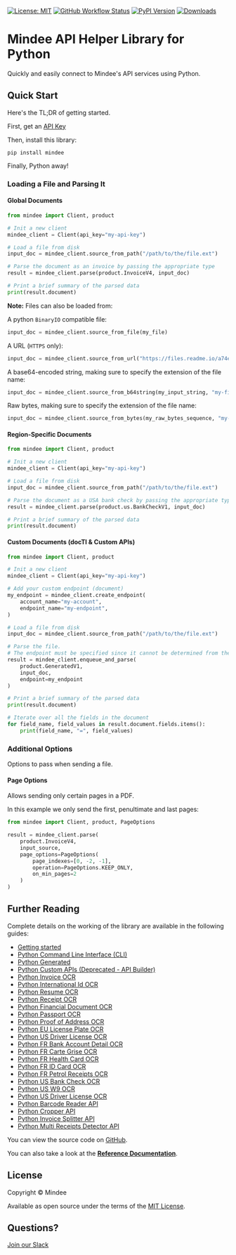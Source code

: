 [![License: MIT](https://img.shields.io/github/license/mindee/mindee-api-python)](https://opensource.org/licenses/MIT) [![GitHub Workflow Status](https://img.shields.io/github/actions/workflow/status/mindee/mindee-api-python/unit-test.yml)](https://github.com/mindee/mindee-api-python) [![PyPI Version](https://img.shields.io/pypi/v/mindee)](https://pypi.org/project/mindee/) [![Downloads](https://img.shields.io/pypi/dm/mindee)](https://pypi.org/project/mindee/)

# Mindee API Helper Library for Python
Quickly and easily connect to Mindee's API services using Python.

## Quick Start
Here's the TL;DR of getting started.

First, get an [API Key](https://developers.mindee.com/docs/create-api-key)

Then, install this library:
```shell
pip install mindee
```

Finally, Python away!

### Loading a File and Parsing It

#### Global Documents
```python
from mindee import Client, product

# Init a new client
mindee_client = Client(api_key="my-api-key")

# Load a file from disk
input_doc = mindee_client.source_from_path("/path/to/the/file.ext")

# Parse the document as an invoice by passing the appropriate type
result = mindee_client.parse(product.InvoiceV4, input_doc)

# Print a brief summary of the parsed data
print(result.document)
```

**Note:** Files can also be loaded from:

A python `BinaryIO` compatible file:
```python
input_doc = mindee_client.source_from_file(my_file)
```

A URL (`HTTPS` only):
```python
input_doc = mindee_client.source_from_url("https://files.readme.io/a74eaa5-c8e283b-sample_invoice.jpeg")
```

A base64-encoded string, making sure to specify the extension of the file name:
```python
input_doc = mindee_client.source_from_b64string(my_input_string, "my-file-name.ext")
```

Raw bytes, making sure to specify the extension of the file name:
```python
input_doc = mindee_client.source_from_bytes(my_raw_bytes_sequence, "my-file-name.ext")
```

#### Region-Specific Documents
```python
from mindee import Client, product

# Init a new client
mindee_client = Client(api_key="my-api-key")

# Load a file from disk
input_doc = mindee_client.source_from_path("/path/to/the/file.ext")

# Parse the document as a USA bank check by passing the appropriate type
result = mindee_client.parse(product.us.BankCheckV1, input_doc)

# Print a brief summary of the parsed data
print(result.document)
```

#### Custom Documents (docTI & Custom APIs)

```python
from mindee import Client, product

# Init a new client
mindee_client = Client(api_key="my-api-key")

# Add your custom endpoint (document)
my_endpoint = mindee_client.create_endpoint(
    account_name="my-account",
    endpoint_name="my-endpoint",
)

# Load a file from disk
input_doc = mindee_client.source_from_path("/path/to/the/file.ext")

# Parse the file.
# The endpoint must be specified since it cannot be determined from the class.
result = mindee_client.enqueue_and_parse(
    product.GeneratedV1,
    input_doc,
    endpoint=my_endpoint
)

# Print a brief summary of the parsed data
print(result.document)

# Iterate over all the fields in the document
for field_name, field_values in result.document.fields.items():
    print(field_name, "=", field_values)
```

### Additional Options
Options to pass when sending a file.

#### Page Options
Allows sending only certain pages in a PDF.

In this example we only send the first, penultimate and last pages:

```python
from mindee import Client, product, PageOptions

result = mindee_client.parse(
    product.InvoiceV4,
    input_source,
    page_options=PageOptions(
        page_indexes=[0, -2, -1],
        operation=PageOptions.KEEP_ONLY,
        on_min_pages=2
    )
)
```

## Further Reading
Complete details on the working of the library are available in the following guides:

* [Getting started](https://developers.mindee.com/docs/python-getting-started)
* [Python Command Line Interface (CLI)](https://developers.mindee.com/docs/python-cli)
* [Python Generated](https://developers.mindee.com/docs/generated-api-python)
* [Python Custom APIs (Deprecated - API Builder)](https://developers.mindee.com/docs/python-api-builder)
* [Python Invoice OCR](https://developers.mindee.com/docs/python-invoice-ocr)
* [Python International Id OCR](https://developers.mindee.com/docs/python-international-id-ocr)
* [Python Resume OCR](https://developers.mindee.com/docs/python-resume-ocr)
* [Python Receipt OCR](https://developers.mindee.com/docs/python-receipt-ocr)
* [Python Financial Document OCR](https://developers.mindee.com/docs/python-financial-document-ocr)
* [Python Passport OCR](https://developers.mindee.com/docs/python-passport-ocr)
* [Python Proof of Address OCR](https://developers.mindee.com/docs/python-proof-of-address-ocr)
* [Python EU License Plate OCR](https://developers.mindee.com/docs/python-eu-license-plate-ocr)
* [Python US Driver License OCR](https://developers.mindee.com/docs/python-eu-driver-license-ocr)
* [Python FR Bank Account Detail OCR](https://developers.mindee.com/docs/python-fr-bank-account-details-ocr)
* [Python FR Carte Grise OCR](https://developers.mindee.com/docs/python-fr-carte-grise-ocr)
* [Python FR Health Card OCR](https://developers.mindee.com/docs/python-fr-health-card-ocr)
* [Python FR ID Card OCR](https://developers.mindee.com/docs/python-fr-carte-nationale-didentite-ocr)
* [Python FR Petrol Receipts OCR](https://developers.mindee.com/docs/python-fr-petrol-receipts-ocr)
* [Python US Bank Check OCR](https://developers.mindee.com/docs/python-us-bank-check-ocr)
* [Python US W9 OCR](https://developers.mindee.com/docs/python-us-w9-ocr)
* [Python US Driver License OCR](https://developers.mindee.com/docs/python-us-driver-license-ocr)
* [Python Barcode Reader API](https://developers.mindee.com/docs/python-barcode-reader-ocr)
* [Python Cropper API](https://developers.mindee.com/docs/python-cropper-ocr)
* [Python Invoice Splitter API](https://developers.mindee.com/docs/python-invoice-splitter-api)
* [Python Multi Receipts Detector API](https://developers.mindee.com/docs/python-multi-receipts-detector-ocr)

You can view the source code on [GitHub](https://github.com/mindee/mindee-api-python).

You can also take a look at the
**[Reference Documentation](https://mindee.github.io/mindee-api-python/)**.

## License
Copyright © Mindee

Available as open source under the terms of the [MIT License](https://opensource.org/licenses/MIT).

## Questions?
[Join our Slack](https://join.slack.com/t/mindee-community/shared_invite/zt-2d0ds7dtz-DPAF81ZqTy20chsYpQBW5g)
